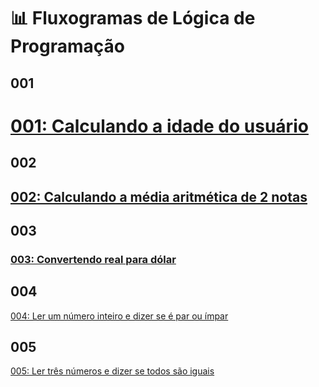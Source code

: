 # 📊 Fluxogramas de Lógica de Programação

## 001
# [001: Calculando a idade do usuário](001.png)

## 002
## [002: Calculando a média aritmética de 2 notas](002.png)

## 003
### [003: Convertendo real para dólar](003.png)

## 004
[004: Ler um número inteiro e dizer se é par ou ímpar](004.png)

## 005
[005: Ler três números e dizer se todos são iguais](005.png)
